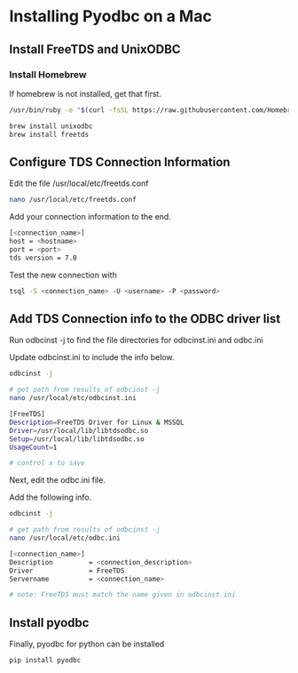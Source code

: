 # Installing Pyodbc on a Mac

## Install FreeTDS and UnixODBC

### Install Homebrew

If homebrew is not installed, get that first.

```sh
/usr/bin/ruby -e "$(curl -fsSL https://raw.githubusercontent.com/Homebrew/install/master/install)"
```

```sh
brew install unixodbc
brew install freetds
```


## Configure TDS Connection Information

Edit the file /usr/local/etc/freetds.conf

```sh
nano /usr/local/etc/freetds.conf
```

Add your connection information to the end. 

```sh
[<connection_name>]
host = <hostname>
port = <port>
tds version = 7.0
```

Test the new connection with 

```sh
tsql -S <connection_name> -U <username> -P <password>
```

## Add TDS Connection info to the ODBC driver list

Run odbcinst -j to find the file directories for odbcinst.ini and odbc.ini

Update odbcinst.ini to include the info below.

```sh 
odbcinst -j

# get path from results of odbcinst -j
nano /usr/local/etc/odbcinst.ini

[FreeTDS]
Description=FreeTDS Driver for Linux & MSSQL
Driver=/usr/local/lib/libtdsodbc.so
Setup=/usr/local/lib/libtdsodbc.so
UsageCount=1

# control x to save
```

Next, edit the odbc.ini file.

Add the following info.

```sh
odbcinst -j

# get path from results of odbcinst -j
nano /usr/local/etc/odbc.ini

[<connection_name>]
Description         = <connection_description>
Driver              = FreeTDS 
Servername          = <connection_name>

# note: FreeTDS must match the name given in odbcinst.ini
```

## Install pyodbc

Finally, pyodbc for python can be installed

```sh
pip install pyodbc
```